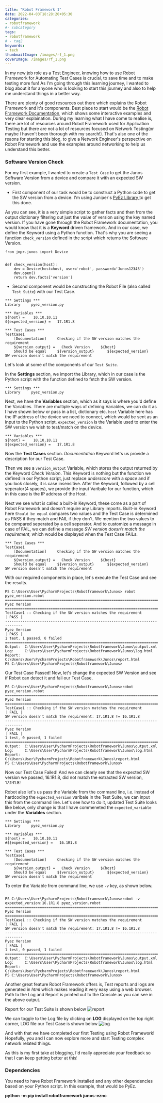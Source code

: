 ```yaml
---
title: "Robot Framework 1"
date: 2022-04-03T18:28:20+05:30
categories:
- robotframework
#- subcategory
tags:
- robotframework
# - tag2
keywords:
- tech
thumbnailImage: /images/rf_1.png
coverImage: /images/rf_1.png
---
```




In my new job role as a Test Engineer, knowing how to use Robot Framework for Automating Test Cases is crucial, to save time and to make testing more fun! As I'm going through this learning journey, I wanted to blog about it for anyone who is looking to start this journey and also to help me understand things in a better way.


There are plenty of good resources out there which explains the Robot Framework and it's components. Best place to start would be the [Robot Framework Documentation](https://robotframework.org/), which shows some interactive examples and very clear explaination. During my learning what I have come to realise is, there are lot of resources around Robot Framework used for Application Testing but there are not a lot of resources focused on Network Testing(or maybe I haven't been thorough with my search!). That's also one of the reaons for starting this blog, to give a Network Engineer's perspective on Robot Framework and use the examples around networking to help us understand this better.


### Software Version Check

For my first example, I wanted to create a `Test Case` to get the Junos Software Version from a device and compare it with an expected SW version.


- First component of our task would be to construct a Python code to get the SW version from a device. I'm using Juniper's [PyEz Library ](https://www.juniper.net/documentation/us/en/software/junos-pyez/junos-pyez-developer/topics/task/junos-pyez-server-installing.html) to get this done.

As you can see, it is a very simple script to gather facts and then from the output dictionary filtering out just the *value* of version using the key named version. If you have gone through the Robot Framework documentation, you would know that it is a **Keyword** driven framework. And in our case, we define the Keyword using a Python function. That's why you are seeing a function `check_version` defined in the script which returns the Software Version.

```
from jnpr.junos import Device


def check_version(host):
    dev = Device(host=host, user='robot', password='Junos12345')
    dev.open()
    return dev.facts['version']

```

- Second component would be constructing the Robot File (also called `Test Suite`) with our Test Case.

```
*** Settings ***
Library     pyez_version.py

*** Variables ***
${host} =    10.10.10.11
${expected_version} =   17.1R1.8

*** Test Cases ***
TestCase1
    [Documentation]     Checking if the SW version matches the requirement
    ${version_output} =   Check Version     ${host}
    Should be equal     ${version_output}      ${expected_version}      SW version doesn't match the requirement
```


Let's look at some of the components of our `Test Suite`.

In the **Settings** section, we import the Library, which in our case is the Python script with the function defined to fetch the SW version.

```
*** Settings ***
Library     pyez_version.py
```

Next, we have the **Variables** section, which as it says is where you'd define the Variables. There are multiple ways of defining Variables, we can do it as I have shown below or pass in a list, dictionary etc.  `host`  Variable here has the IP address of the device we need to connect, which would be sent as an input to the Python script. `expected_version` is the Variable used to enter the SW version we wish to test/match on the device.

```
*** Variables ***
${host} =    10.10.10.11
${expected_version} =   17.1R1.8
```

Now the **Test Cases** section. *Documentation* Keyword let's us provide a description for our Test Case. 

Then we see a `version_output` Variable, which stores the output returned by the Keyword *Check Version*. This Keyword is nothing but the function we defined in our Python script, just replace *underscore* with a *space* and if you look closely, it is case insensitive. After the Keyword, followed by a cell seperator(4 spaces), we provide the input Varibale for our function, which in this case is the IP address of the Host.

Next we see what is called a built-in Keyword, these come as a part of Robot Framework and doesn't require any Library imports. Built-in Keyword here `Should be equal` compares two values and the Test Case is determined as PASS if they match and FAIL if they don't. We mention the two values to be compared seperated by a cell seperator. And to customize a message in case of FAIL, we can define a message *SW version doesn't match the requirement*, which would be displayed when the Test Case FAILs.

```
*** Test Cases ***
TestCase1
    [Documentation]     Checking if the SW version matches the requirement
    ${version_output} =   Check Version     ${host}
    Should be equal     ${version_output}      ${expected_version}      SW version doesn't match the requirement
```

With our required components in place, let's execute the Test Case and see the results.

```
PS C:\Users\User\PycharmProjects\Robotframework\Junos> robot pyez_version.robot
==============================================================================
Pyez Version                                                                  
==============================================================================
TestCase1 :: Checking if the SW version matches the requirement       | PASS |
------------------------------------------------------------------------------
Pyez Version                                                          | PASS |
1 test, 1 passed, 0 failed
==============================================================================
Output:  C:\Users\User\PycharmProjects\Robotframework\Junos\output.xml
Log:     C:\Users\User\PycharmProjects\Robotframework\Junos\log.html
Report:  C:\Users\User\PycharmProjects\Robotframework\Junos\report.html
PS C:\Users\User\PycharmProjects\Robotframework\Junos> 

```

Our Test Case Passed! Now, let's change the expected SW Version and see if Robot can detect it and fail our Test Case.

```
PS C:\Users\User\PycharmProjects\Robotframework\Junos>robot pyez_version.robot
==============================================================================
Pyez Version                                                                  
==============================================================================
TestCase1 :: Checking if the SW version matches the requirement       | FAIL |
SW version doesn't match the requirement: 17.1R1.8 != 16.1R1.8
------------------------------------------------------------------------------
Pyez Version                                                          | FAIL |
1 test, 0 passed, 1 failed
==============================================================================
Output:  C:\Users\User\PycharmProjects\Robotframework\Junos\output.xml
Log:     C:\Users\User\PycharmProjects\Robotframework\Junos\log.html
Report:  C:\Users\User\PycharmProjects\Robotframework\Junos\report.html
PS C:\Users\User\PycharmProjects\Robotframework\Junos> 

```

Now our Test Case Failed! And we can clearly see that the expected SW version we passed, 16.1R1.8, did not match the extracted SW version, 17.1R1.8!

Robot also let's us pass the Variable from the command line, i.e. instead of hardcoding the `expected_version` varibale in the Test Suite, we can input this from the command line. Let's see how to do it, updated Test Suite looks like below, only change is that I have commeneted the `expected_variable` under the **Variables** section.

```
*** Settings ***
Library     pyez_version.py

*** Variables ***
${host} =    10.10.10.11
#${expected_version} =   16.1R1.8

*** Test Cases ***
TestCase1
    [Documentation]     Checking if the SW version matches the requirement
    ${version_output} =   Check Version     ${host}
    Should be equal     ${version_output}      ${expected_version}      SW version doesn't match the requirement
```

To enter the Variable from command line, we use `-v` key, as shown below.

```

PS C:\Users\User\PycharmProjects\Robotframework\Junos>robot -v expected_version:16.1R1.8 pyez_version.robot
==============================================================================
Pyez Version                                                                  
==============================================================================
TestCase1 :: Checking if the SW version matches the requirement       | FAIL |
SW version doesn't match the requirement: 17.1R1.8 != 16.1R1.8                
------------------------------------------------------------------------------
Pyez Version                                                          | FAIL |
1 test, 0 passed, 1 failed                                                
==============================================================================
Output:  C:\Users\User\PycharmProjects\Robotframework\Junos\output.xml
Log:     C:\Users\User\PycharmProjects\Robotframework\Junos\log.html
Report:  C:\Users\User\PycharmProjects\Robotframework\Junos\report.html
PS C:\Users\User\PycharmProjects\Robotframework\Junos> 

```

Another great feature Robot Framework offers is, Test reports and logs are generated in *html* which makes reading it very easy using a web browser. Path to the Log and Report is printed out to the Console as you can see in the above output.

Report for our Test Suite is shown below ![report](/images/rf_1_report-min.png)

We can toggle to the Log file by clicking on **LOG** displayed on the top right corner, LOG file our Test Case is shown below ![log](/images/rf_1_log-min.png)

And with that we have completed our first Testing using Robot Framework! Hopefully, you and I can now explore more and start Testing complex network related things.


As this is my first take at blogging, I'd really appreciate your feedback so that I can keep getting better at this!

### Dependencies
You need to have Robot Framework installed and any other dependencies based on your Python script. In this example, that would be PyEz.

<b> python -m pip install robotframework junos-eznc </b>



